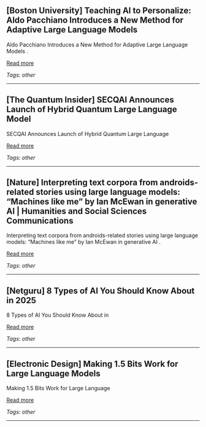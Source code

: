 ## [Boston University] Teaching AI to Personalize: Aldo Pacchiano Introduces a New Method for Adaptive Large Language Models

Aldo Pacchiano Introduces a New Method for Adaptive Large Language Models .

[Read more](https://www.bu.edu/cds-faculty/2025/06/02/pacchiano-new-method-adaptive-llms/)

_Tags: other_

---
## [The Quantum Insider] SECQAI Announces Launch of Hybrid Quantum Large Language Model

SECQAI Announces Launch of Hybrid Quantum Large Language

[Read more](https://thequantuminsider.com/2025/02/06/secqai-announces-launch-of-hybrid-quantum-large-language-model/)

_Tags: other_

---
## [Nature] Interpreting text corpora from androids-related stories using large language models: “Machines like me” by Ian McEwan in generative AI | Humanities and Social Sciences Communications

Interpreting text corpora from androids-related stories using large language models: “Machines like me” by Ian McEwan in generative AI .

[Read more](https://www.nature.com/articles/s41599-025-04633-1)

_Tags: other_

---
## [Netguru] 8 Types of AI You Should Know About in 2025

8 Types of AI You Should Know About in

[Read more](https://www.netguru.com/blog/ai-types)

_Tags: other_

---
## [Electronic Design] Making 1.5 Bits Work for Large Language Models

Making 1.5 Bits Work for Large Language

[Read more](https://www.electronicdesign.com/technologies/embedded/machine-learning/article/55285187/electronic-design-making-15-bits-work-for-large-language-models)

_Tags: other_

---
